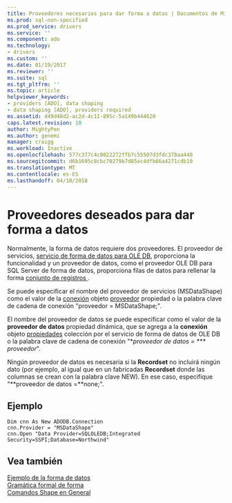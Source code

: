 ```yaml
---
title: Proveedores necesarios para dar forma a datos | Documentos de Microsoft
ms.prod: sql-non-specified
ms.prod_service: drivers
ms.service: ''
ms.component: ado
ms.technology:
- drivers
ms.custom: ''
ms.date: 01/19/2017
ms.reviewer: ''
ms.suite: sql
ms.tgt_pltfrm: ''
ms.topic: article
helpviewer_keywords:
- providers [ADO], data shaping
- data shaping [ADO], providers required
ms.assetid: d49d48d2-ac2d-4c11-895c-5a149b444620
caps.latest.revision: 10
author: MightyPen
ms.author: genemi
manager: craigg
ms.workload: Inactive
ms.openlocfilehash: 577c377c4c8022272ffb7c55507d3fdc378aa440
ms.sourcegitcommit: d6b1695c8cbc70279b7d85ec4dfb66a4271cdb10
ms.translationtype: MT
ms.contentlocale: es-ES
ms.lasthandoff: 04/10/2018
---
```

# <a name="required-providers-for-data-shaping"></a>Proveedores deseados para dar forma a datos
Normalmente, la forma de datos requiere dos proveedores. El proveedor de servicios, [servicio de forma de datos para OLE DB](../../../ado/guide/appendixes/microsoft-data-shaping-service-for-ole-db-ado-service-provider.md), proporciona la funcionalidad y un proveedor de datos, como el proveedor OLE DB para SQL Server de forma de datos, proporciona filas de datos para rellenar la forma [conjunto de registros ](../../../ado/reference/ado-api/recordset-object-ado.md).  
  
 Se puede especificar el nombre del proveedor de servicios (MSDataShape) como el valor de la [conexión](../../../ado/reference/ado-api/connection-object-ado.md) objeto [proveedor](../../../ado/reference/ado-api/provider-property-ado.md) propiedad o la palabra clave de cadena de conexión "proveedor = MSDataShape;".  
  
 El nombre del proveedor de datos se puede especificar como el valor de la **proveedor de datos** propiedad dinámica, que se agrega a la **conexión** objeto [propiedades](../../../ado/reference/ado-api/properties-collection-ado.md) colección por el servicio de forma de datos de OLE DB o la palabra clave de cadena de conexión "**proveedor de datos = *** proveedor*".  
  
 Ningún proveedor de datos es necesaria si la **Recordset** no incluirá ningún dato (por ejemplo, al igual que en un fabricadas **Recordset** donde las columnas se crean con la palabra clave NEW). En ese caso, especifique "**proveedor de datos =**none;".  
  
## <a name="example"></a>Ejemplo  
  
```  
Dim cnn As New ADODB.Connection  
cnn.Provider = "MSDataShape"  
cnn.Open "Data Provider=SQLOLEDB;Integrated Security=SSPI;Database=Northwind"  
```  
  
## <a name="see-also"></a>Vea también  
 [Ejemplo de la forma de datos](../../../ado/guide/data/data-shaping-example.md)   
 [Gramática formal de forma](../../../ado/guide/data/formal-shape-grammar.md)   
 [Comandos Shape en General](../../../ado/guide/data/shape-commands-in-general.md)
